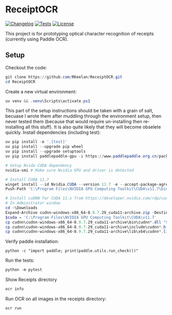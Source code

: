 # ReceiptOCR

[![Changelog](https://img.shields.io/github/v/release/RKeelan/ReceiptOCR?include_prereleases&label=changelog)](https://github.com/RKeelan/ReceiptOCR/releases)
[![Tests](https://github.com/RKeelan/ReceiptOCR/actions/workflows/test.yml/badge.svg)](https://github.com/RKeelan/ReceiptOCR/actions/workflows/test.yml)
[![License](https://img.shields.io/badge/license-Apache%202.0-blue.svg)](https://github.com/RKeelan/ReceiptOCR/blob/master/LICENSE)

This project is for prototyping optical character recognition of receipts (currently using Paddle OCR).

## Setup

Checkout the code:
```powershell
git clone https://github.com/RKeelan/ReceiptOCR.git
cd ReceiptOCR
```

Create a new virtual environment:
```powershell
uv venv && .venv\Scripts\activate.ps1
```

This part of the setup instructions should be taken with a grain of salt, becuase I wrote them after muddling through the environment setup, then never tested them (because that would require un-installing then re-installing all this stuff). It is also quite likely that they will become obselete quickly.
Install dependencies (including test):
```powershell
uv pip install -e '.[test]'
uv pip install --upgrade pip wheel
uv pip install --upgrade setuptools
uv pip install paddlepaddle-gpu -i https://www.paddlepaddle.org.cn/packages/stable/cu126/

# Setup Nvida CUDA dependency
nvidia-smi # Make sure Nvidia GPU and driver is detected

# Install CUDA 11.7
winget install --id Nvidia.CUDA --version 11.7 -e --accept-package-agreements --accept-source-agreements
Push-Path 'C:\Program Files\NVIDIA GPU Computing Toolkit\CUDA\v11.7\bin'

# Install cuDNN for CUDA 11.x from https://developer.nvidia.com/rdp/cudnn-archive
# In Adminstrator window
cd ~\Downloads
Expand-Archive cudnn-windows-x86_64-8.9.7.29_cuda11-archive.zip -DestinationPath cudnn
$cuda = 'C:\Program Files\NVIDIA GPU Computing Toolkit\CUDA\v11.7'
cp cudnn\cudnn-windows-x86_64-8.9.7.29_cuda11-archive\bin\cudnn*.dll "$cuda\bin\"
cp cudnn\cudnn-windows-x86_64-8.9.7.29_cuda11-archive\include\cudnn*.h "$cuda\include\"
cp cudnn\cudnn-windows-x86_64-8.9.7.29_cuda11-archive\lib\x64\cudnn*.lib "$cuda\lib\x64\"
```

Verify paddle installation:
```
python -c "import paddle; print(paddle.utils.run_check())"
```

Run the tests:
```powershell
python -m pytest
```

Show Receipts directory
```powershell
ocr info
```

Run OCR on all images in the receipts directory:
```powershell
ocr run
```
